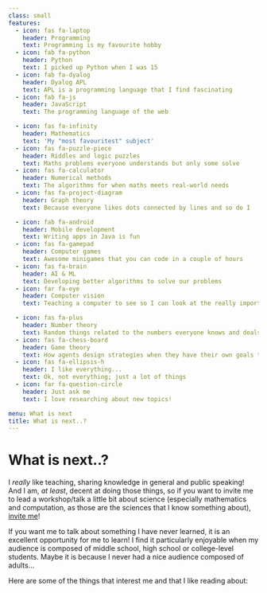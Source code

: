 ```yaml
---
class: small
features:
  - icon: fas fa-laptop
    header: Programming
    text: Programming is my favourite hobby
  - icon: fab fa-python
    header: Python
    text: I picked up Python when I was 15
  - icon: fab fa-dyalog
    header: Dyalog APL
    text: APL is a programming language that I find fascinating
  - icon: fab fa-js
    header: JavaScript
    text: The programming language of the web

  - icon: fas fa-infinity
    header: Mathematics
    text: 'My "most favouritest" subject'
  - icon: fas fa-puzzle-piece
    header: Riddles and logic puzzles
    text: Maths problems everyone understands but only some solve
  - icon: fas fa-calculator
    header: Numerical methods
    text: The algorithms for when maths meets real-world needs
  - icon: fas fa-project-diagram
    header: Graph theory
    text: Because everyone likes dots connected by lines and so do I

  - icon: fab fa-android
    header: Mobile development
    text: Writing apps in Java is fun
  - icon: fas fa-gamepad
    header: Computer games
    text: Awesome minigames that you can code in a couple of hours
  - icon: fas fa-brain
    header: AI & ML
    text: Developing better algorithms to solve our problems
  - icon: far fa-eye
    header: Computer vision
    text: Teaching a computer to see so I can look at the really important things

  - icon: fas fa-plus
    header: Number theory
    text: Random things related to the numbers everyone knows and deals with
  - icon: fas fa-chess-board
    header: Game theory
    text: How agents design strategies when they have their own goals to pursue
  - icon: fas fa-ellipsis-h
    header: I like everything...
    text: Ok, not everything; just a lot of things
  - icon: far fa-question-circle
    header: Just ask me
    text: I love researching about new topics!

menu: What is next
title: What is next..?
---
```


# What is next..?

I _really_ like teaching, sharing knowledge in general and public speaking! And I am, _at least_, decent at doing those things, so if you want to invite me to lead a workshop/talk a little bit about science (especially mathematics and computation, as those are the sciences that I know something about), [invite me](mailto:mathspp@mathspp.com)!

If you want me to talk about something I have never learned, it is an excellent opportunity for me to learn! I find it particularly enjoyable when my audience is composed of middle school, high school or college-level students. Maybe it is because I never had a nice audience composed of adults...

Here are some of the things that interest me and that I like reading about:
